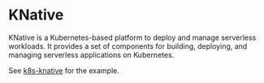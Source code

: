 # KNative

KNative is a Kubernetes-based platform to deploy and manage serverless workloads. It provides a set of components for building, deploying, and managing serverless applications on Kubernetes.

See [k8s-knative](./k8s-knative/README.md) for the example.
